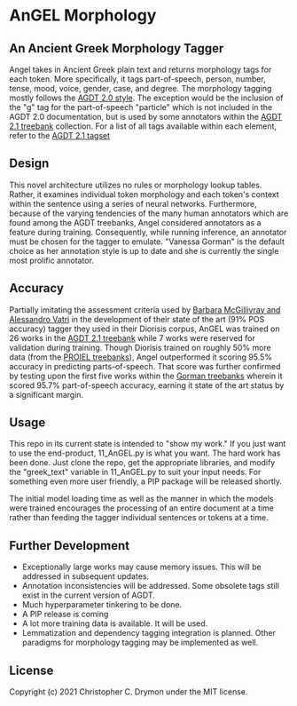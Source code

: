 # AnGEL Morphology
## An Ancient Greek Morphology Tagger
Angel takes in Ancient Greek plain text and returns morphology tags for each token. More specifically, it tags part-of-speech, person, number, tense, mood, voice, gender, case, and degree. The morphology tagging mostly follows the [AGDT 2.0 style](https://github.com/PerseusDL/treebank_data/blob/master/AGDT2/guidelines/Greek_guidelines.md#mph_tgs). The exception would be the inclusion of the "g" tag for the part-of-speech "particle" which is not included in the AGDT 2.0 documentation, but is used by some annotators within the [AGDT 2.1 treebank](https://github.com/PerseusDL/treebank_data/tree/master/v2.1/Greek) collection. For a list of all tags available within each element, refer to the [AGDT 2.1 tagset](https://github.com/PerseusDL/treebank_data/blob/master/v2.1/Greek/TAGSETS.xml)

## Design
This novel architecture utilizes no rules or morphology lookup tables. Rather, it examines individual token morphology and each token's context within the sentence using a series of neural networks. Furthermore, because of the varying tendencies of the many human annotators which are found among the AGDT treebanks, Angel considered annotators as a feature during training. Consequently, while running inference, an annotator must be chosen for the tagger to emulate. "Vanessa Gorman" is the default choice as her annotation style is up to date and she is currently the single most prolific annotator. 

## Accuracy
Partially imitating the assessment criteria used by [Barbara McGillivray and Alessandro Vatri](https://www.researchgate.net/publication/328791830_The_Diorisis_Ancient_Greek_Corpus) in the development of their state of the art (91% POS accuracy) tagger they used in their Diorisis corpus, AnGEL was trained on 26 works in the [AGDT 2.1 treebank](https://github.com/PerseusDL/treebank_data/tree/master/v2.1/Greek) while 7 works were reserved for validation during training. Though Diorisis trained on roughly 50% more data (from the [PROIEL treebanks](https://github.com/proiel/proiel-treebank/)), Angel outperformed it scoring 95.5% accuracy in predicting parts-of-speech. That score was further confirmed by testing upon the first five works within the [Gorman treebanks](https://github.com/perseids-publications/gorman-trees) wherein it scored 95.7% part-of-speech accuracy, earning it state of the art status by a significant margin.

## Usage
This repo in its current state is intended to "show my work." If you just want to use the end-product, 11_AnGEL.py is what you want. The hard work has been done. Just clone the repo, get the appropriate libraries, and modify the "greek_text" variable in 11_AnGEL.py to suit your input needs. For something even more user friendly, a PIP package will be released shortly.

The initial model loading time as well as the manner in which the models were trained encourages the processing of an entire document at a time rather than feeding the tagger individual sentences or tokens at a time.

## Further Development
* Exceptionally large works may cause memory issues. This will be addressed in subsequent updates.
* Annotation inconsistencies will be addressed. Some obsolete tags still exist in the current version of AGDT.
* Much hyperparameter tinkering to be done.
* A PIP release is coming
* A lot more training data is available. It will be used.
* Lemmatization and dependency tagging integration is planned. Other paradigms for morphology tagging may be implemented as well.

## License
Copyright (c) 2021 Christopher C. Drymon under the MIT license.
